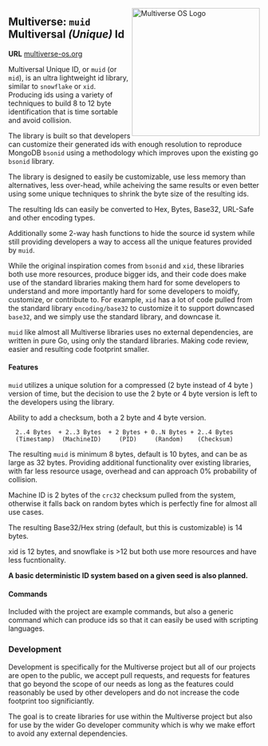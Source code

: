 [<img src="https://avatars2.githubusercontent.com/u/24763891?s=400&u=c1150e7da5667f47159d433d8e49dad99a364f5f&v=4"  width="256px" height="256px" align="right" alt="Multiverse OS Logo">](https://github.com/multiverse-os)

## Multiverse: `muid` **M**ultiversal *(Unique)* **Id**
**URL** [multiverse-os.org](https://multiverse-os.org)

Multiversal Unique ID, or `muid` (or `mid`), is an ultra lightweight id library,
similar to `snowflake` or `xid`. Producing ids using a variety of techniques to
build 8 to 12 byte identification that is time sortable and avoid collision. 

The library is built so that developers can customize their generated ids with
enough resolution to reproduce MongoDB `bsonid` using a methodology which
improves upon the existing go `bsonid` library. 

The library is designed to easily be customizable, use less memory than
alternatives, less over-head, while acheiving the same results or even better
using some unique techniques to shrink the byte size of the resulting ids. 

The resulting Ids can easily be converted to Hex, Bytes, Base32, URL-Safe and 
other encoding types.

Additionally some 2-way hash functions to hide the source id system while still 
providing developers a way to access all the unique features provided by `muid`.

While the original inspiration comes from `bsonid` and `xid`, these libraries 
both use more resources, produce bigger ids, and their code does make use of the
standard libraries making them hard for some developers to understand and more
importantly hard for some developers to moidfy, customize, or contribute to. 
For example, `xid` has a lot of code pulled from the standard library 
`encoding/base32` to customize it to support downcased `base32`, and we simply
use the standard library, and downcase it.

`muid` like almost all Multiverse libraries uses no external dependencies, are
written in pure Go, using only the standard libraries. Making code review,
easier and resulting code footprint smaller. 

#### Features
`muid` utilizes a unique solution for a compressed (2 byte instead of 4 byte ) 
version of time, but the decision to use the 2 byte or 4 byte version is left
to the developers using the library. 

Ability to add a checksum, both a 2 byte and 4 byte version. 

```
  2..4 Bytes  + 2..3 Bytes  + 2 Bytes + 0..N Bytes + 2..4 Bytes
  (Timestamp)  (MachineID)     (PID)     (Random)    (Checksum)
```

The resulting `muid` is minimum 8 bytes, default is 10 bytes, and can be as 
large as 32 bytes. Providing additional functionality over existing libraries, 
with far less resource usage, overhead and can approach 0% probability of 
collision. 

Machine ID is 2 bytes of the `crc32` checksum pulled from the system, otherwise
it falls back on random bytes which is perfectly fine for almost all use cases. 

The resulting Base32/Hex string (default, but this is customizable) is 14 bytes. 

xid is 12 bytes, and snowflake is >12 but both use more resources and have less
fucntionality. 

**A basic deterministic ID system based on a given seed is also planned.**

#### Commands
Included with the project are example commands, but also a generic command which
can produce ids so that it can easily be used with scripting languages. 

### Development
Development is specifically for the Multiverse project but all of our projects
are open to the public, we accept pull requests, and requests for features that
go beyond the scope of our needs as long as the features could reasonably be
used by other developers and do not increase the code footprint too
significiantly. 

The goal is to create libraries for use within the Multiverse project but also
for use by the wider Go developer community which is why we make effort to avoid
any external dependencies.




